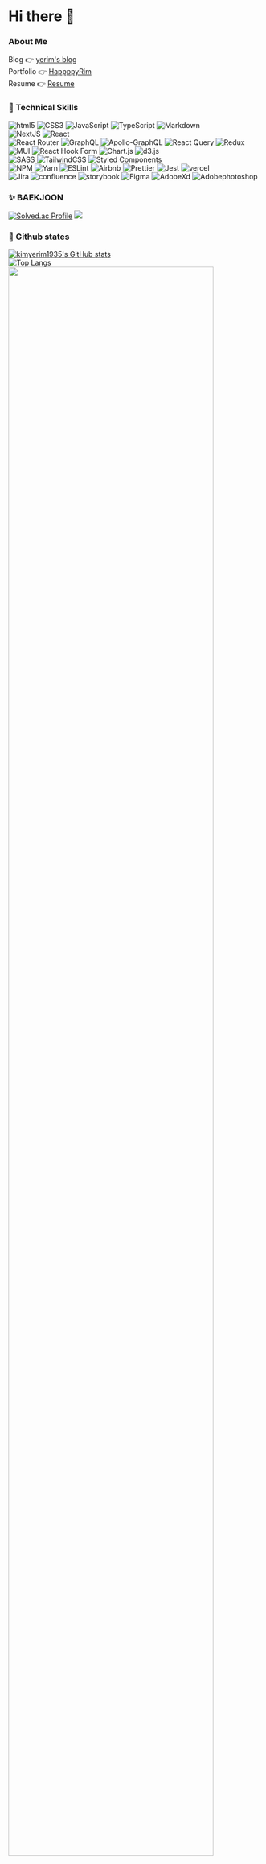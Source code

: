# Hi there 👋

### About Me
Blog 👉 [yerim's blog](https://velog.io/@yerim1935) <br/>
Portfolio 👉 [HappppyRim](https://next-js-portfolio-lake-eta.vercel.app/) <br/>
Resume 👉 [Resume](https://www.notion.so/Kim-Ye-Lim-2f3473c6b530419aa17f175a92f724cc)

### 💼 Technical Skills
<div>
  <img src="https://img.shields.io/badge/html5-%23E34F26.svg?style=flat&logo=html5&logoColor=white" alt="html5" />
  <img src="https://img.shields.io/badge/css3-%231572B6.svg?style=flat&logo=css3&logoColor=white" alt="CSS3" />
  <img src="https://img.shields.io/badge/javascript-%23323330.svg?style=flat&logo=javascript&logoColor=%23F7DF1E" alt="JavaScript" />
  <img src="https://img.shields.io/badge/typescript-%23007ACC.svg?style=flat&logo=typescript&logoColor=white" alt="TypeScript" />
  <img src="https://img.shields.io/badge/markdown-%23000000.svg?style=flat&logo=markdown&logoColor=white" alt="Markdown" />
  <br/>
  <img src="https://img.shields.io/badge/Next-black?style=flat&logo=next.js&logoColor=white" alt="NextJS" />
  <img src="https://img.shields.io/badge/react-%2320232a.svg?style=flat&logo=react&logoColor=%2361DAFB" alt="React" />
  <br/>
  <img src="https://img.shields.io/badge/React_Router-CA4245?style=flat&logo=react-router&logoColor=white" alt="React Router" />
  <img src="https://img.shields.io/badge/-GraphQL-E10098?style=flat&logo=graphql&logoColor=white" alt="GraphQL" />
  <img src="https://img.shields.io/badge/-ApolloGraphQL-311C87?style=flat&logo=apollo-graphql" alt="Apollo-GraphQL" />
  <img src="https://img.shields.io/badge/-React%20Query-FF4154?style=flat&logo=react%20query&logoColor=white" alt="React Query" />
  <img src="https://img.shields.io/badge/redux-%23593d88.svg?style=flat&logo=redux&logoColor=white" alt="Redux" />
  <br/>
  <img src="https://img.shields.io/badge/MUI-%230081CB.svg?style=flat&logo=mui&logoColor=white" alt="MUI" />
  <img src="https://img.shields.io/badge/React%20Hook%20Form-%23EC5990.svg?style=flat&logo=reacthookform&logoColor=white" alt="React Hook Form"/>
  <img src="https://img.shields.io/badge/chart.js-F5788D.svg?style=flat&logo=chart.js&logoColor=white" alt="Chart.js" />
   <img src="https://img.shields.io/badge/d3.js-F9A03C.svg?style=flat&logo=d3.js&logoColor=white" alt="d3.js" />
  <br/>
  <img src="https://img.shields.io/badge/SASS-hotpink.svg?style=flat&logo=SASS&logoColor=white" alt="SASS">
  <img src="https://img.shields.io/badge/tailwindcss-%2338B2AC.svg?style=flat&logo=tailwind-css&logoColor=white" alt="TailwindCSS" />
  <img src="https://img.shields.io/badge/styled--components-DB7093?style=flat&logo=styled-components&logoColor=white" alt="Styled Components" />
  <br/>
  <img src="https://img.shields.io/badge/NPM-%23CB3837.svg?style=flat&logo=npm&logoColor=white" alt="NPM" />
  <img src="https://img.shields.io/badge/yarn-%232C8EBB.svg?style=flat&logo=yarn&logoColor=white" alt="Yarn" />
  <img src="https://img.shields.io/badge/ESLint-4B3263?style=flat&logo=eslint&logoColor=white" alt="ESLint" />
  <img src="https://img.shields.io/badge/Airbnb-%23ff5a5f.svg?style=flat&logo=Airbnb&logoColor=white" alt="Airbnb" />
  <img src="https://img.shields.io/badge/prettier-1A2C34?style=flat&logo=prettier&logoColor=F7BA3E" alt="Prettier" />
  <img src="https://img.shields.io/badge/jest-C21325?style=flat&logo=jest&logoColor=white" alt="Jest" /> 
   <img src="https://img.shields.io/badge/vercel-%23000000.svg?style=flat&logo=vercel&logoColor=white" alt="vercel" />
  <br/>
   <img src="https://img.shields.io/badge/Jira-0052CC?style=flat&logo=Jira&logoColor=white" alt="Jira" />
   <img src="https://img.shields.io/badge/confluence-172B4D?style=flat&logo=confluence&logoColor=white" alt="confluence" />
   <img src="https://img.shields.io/badge/storybook-FF4785?style=flat&logo=storybook&logoColor=white" alt="storybook" />
   <img src="https://img.shields.io/badge/figma-F24E1E?style=flat&logo=figma&logoColor=white" alt="Figma" />
   <img src="https://img.shields.io/badge/AdobeXd-FF61F6?style=flat&logo=AdobeXd&logoColor=white" alt="AdobeXd" />
  <img src="https://img.shields.io/badge/Adobephotoshop-31A8FF?style=flat&logo=Adobephotoshop&logoColor=white" alt="Adobephotoshop" />
</div>

  ### ✨ BAEKJOON
[![Solved.ac Profile](http://mazassumnida.wtf/api/v2/generate_badge?boj=yerim1935)](https://solved.ac/yerim1935/)
<a href="https://solved.ac/yerim1935">
  <img src="http://mazandi.herokuapp.com/api?handle=yerim1935&theme=cold"/>
</a>

  ### 👻 Github states
  <div>
    <a href="https://github.com/anuraghazra/github-readme-stats">
      <img src="https://github-readme-stats.vercel.app/api?username=kimyerim1935&show_icons=true&theme=cobalt&card_width=300&card_height=200" alt="kimyerim1935's GitHub stats" />
    </a></br>
    <a href="https://github.com/anuraghazra/github-readme-stats">
      <img src="https://github-readme-stats.vercel.app/api/top-langs/?username=kimyerim1935&layout=compact&theme=cobalt&card_width=700" alt="Top Langs" />
    </a>
    <a href="https://github.com/ashutosh00710/github-readme-activity-graph">
        <img src="https://github-readme-activity-graph.vercel.app/graph?username=kimyerim1935&theme=cobalt&bg_color=20232a&hide_border=true&line=58A6FF&color=58A6FF" width=90%/>
    </a>
  </div>

### 🕐 Wakatime
  <!--START_SECTION:waka-->
![Code Time](http://img.shields.io/badge/Code%20Time-282%20hrs%2039%20mins-blue)

**I'm a Night 🦉** 

```text
🌞 Morning                211 commits         ██░░░░░░░░░░░░░░░░░░░░░░░   09.67 % 
🌆 Daytime                630 commits         ███████░░░░░░░░░░░░░░░░░░   28.89 % 
🌃 Evening                1196 commits        ██████████████░░░░░░░░░░░   54.84 % 
🌙 Night                  144 commits         ██░░░░░░░░░░░░░░░░░░░░░░░   06.60 % 
```


📊 **This Week I Spent My Time On** 

```text
🕑︎ Time Zone: Asia/Seoul

💬 Programming Languages: 
Java                     26 mins             ████████░░░░░░░░░░░░░░░░░   31.67 % 
Markdown                 23 mins             ███████░░░░░░░░░░░░░░░░░░   29.11 % 
YAML                     14 mins             ████░░░░░░░░░░░░░░░░░░░░░   17.89 % 
GitIgnore file           10 mins             ███░░░░░░░░░░░░░░░░░░░░░░   13.05 % 
XML                      3 mins              █░░░░░░░░░░░░░░░░░░░░░░░░   04.52 % 

🔥 Editors: 
IntelliJ IDEA            1 hr 22 mins        █████████████████████████   100.00 % 

💻 Operating System: 
Windows                  1 hr 22 mins        █████████████████████████   100.00 % 
```


 Last Updated on 04/07/2024 18:55:09 UTC
<!--END_SECTION:waka-->
